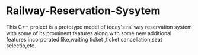 # Railway-Reservation-Sysytem
This C++ project is a prototype model of today's railway reservation system with some of its prominent features along with some new additional features incorporated like,waiting ticket ,ticket cancellation,seat selectio,etc.
